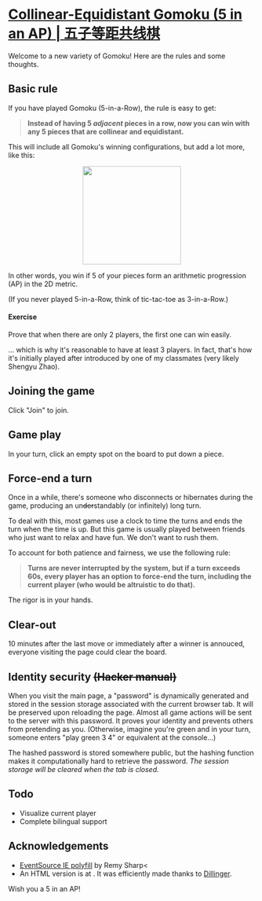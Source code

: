 # [Collinear-Equidistant Gomoku (5 in an AP) | 五子等距共线棋](https://collinear.fei.land)

Welcome to a new variety of Gomoku! Here are the rules and some thoughts.

## Basic rule

If you have played Gomoku (5-in-a-Row), the rule is easy to get: 
> **Instead of having 5 *adjacent* pieces in a row, now you can win with any 5 pieces that are collinear and equidistant.**


This will include all Gomoku's winning configurations, but add a lot more, like this:
<p align="center"><img src="https://collinear.fei.land/rules/ri.PNG" height="200"></p>

In other words, you win if 5 of your pieces form an arithmetic progression (AP) in the 2D metric.

(If you never played 5-in-a-Row, think of tic-tac-toe as 3-in-a-Row.)

#### Exercise
Prove that when there are only 2 players, the first one can win easily.

... which is why it's reasonable to have at least 3 players. In fact, that's how it's initially played after introduced by one of my classmates (very likely Shengyu Zhao).

## Joining the game

Click "Join" to join.

## Game play

In your turn, click an empty spot on the board to put down a piece.

## Force-end a turn

Once in a while, there's someone who disconnects or hibernates during the game, producing an un~~der~~standably (or infinitely) long turn. 

To deal with this, most games use a clock to time the turns and ends the turn when the time is up. But this game is usually played between friends who just want to relax and have fun. We don't want to rush them.

To account for both patience and fairness, we use the following rule:

> **Turns are never interrupted by the system, but if a turn exceeds 60s, every player has an option to force-end the turn, including the current player (who would be altruistic to do that).**

The rigor is in your hands.

## Clear-out

10 minutes after the last move or immediately after a winner is annouced, everyone visiting the page could clear the board.

## Identity security ~~(Hacker manual)~~
When you visit the main page, a "password" is dynamically generated and stored in the session storage associated with the current browser tab. It will be preserved upon reloading the page. Almost all game actions will be sent to the server with this password. It proves your identity and prevents others from pretending as you. (Otherwise, imagine you're green and in your turn, someone enters "play green 3 4" or equivalent at the console...)

The hashed password is stored somewhere public, but the hashing function makes it computationally hard to retrieve the password. *The session storage will be cleared when the tab is closed.*

## Todo

 - Visualize current player 
 - Complete bilingual support
 
## Acknowledgements

 - [EventSource IE polyfill](https://github.com/remy/polyfills/blob/master/EventSource.js) by Remy Sharp<
 - An HTML version is at [](https://collinear.fei.land/rules). It was efficiently made thanks to [Dillinger](https://dillinger.io/).
 
Wish you a 5 in an AP!

